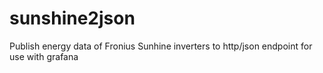 # sunshine2json
Publish energy data of Fronius Sunhine inverters to http/json endpoint for use with grafana
